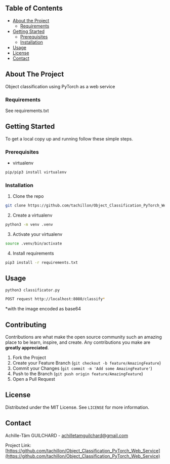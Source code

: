 <!-- TABLE OF CONTENTS -->
## Table of Contents

* [About the Project](#about-the-project)
  * [Requirements](#built-with)
* [Getting Started](#getting-started)
  * [Prerequisites](#prerequisites)
  * [Installation](#installation)
* [Usage](#usage)
* [License](#license)
* [Contact](#contact)

<!-- ABOUT THE PROJECT -->
## About The Project
Object classification using PyTorch as a web service

### Requirements
See requirements.txt

<!-- GETTING STARTED -->
## Getting Started

To get a local copy up and running follow these simple steps.

### Prerequisites

* virtualenv
```sh
pip/pip3 install virtualenv
```

### Installation
 
1. Clone the repo
```sh
git clone https://github.com/tachillon/Object_Classification_PyTorch_Web_Service
```
2. Create a virtualenv
```sh
python3 -m venv .venv
```
3. Activate your virtualenv
```sh
source .venv/bin/activate
```
4. Install requirements
```sh
pip3 install -r requirements.txt
```

<!-- USAGE EXAMPLES -->
## Usage

```sh
python3 classificator.py
```

```sh
POST request http://localhost:8080/classify*
```
*with the image encoded as base64

<!-- CONTRIBUTING -->
## Contributing

Contributions are what make the open source community such an amazing place to be learn, inspire, and create. Any contributions you make are **greatly appreciated**.

1. Fork the Project
2. Create your Feature Branch (`git checkout -b feature/AmazingFeature`)
3. Commit your Changes (`git commit -m 'Add some AmazingFeature'`)
4. Push to the Branch (`git push origin feature/AmazingFeature`)
5. Open a Pull Request

<!-- LICENSE -->
## License

Distributed under the MIT License. See `LICENSE` for more information.

<!-- CONTACT -->
## Contact

Achille-Tâm GUILCHARD - achilletamguilchard@gmail.com

Project Link: [https://github.com/tachillon/Object_Classification_PyTorch_Web_Service](https://github.com/tachillon/Object_Classification_PyTorch_Web_Service)
